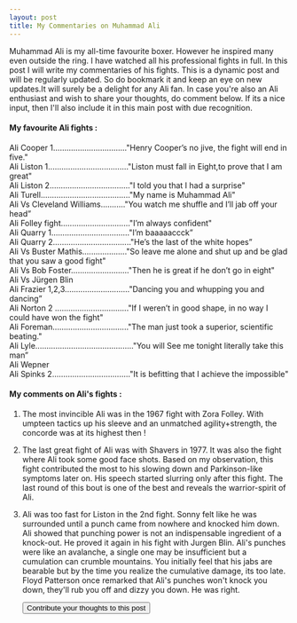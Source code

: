 ```yaml
---
layout: post
title: My Commentaries on Muhammad Ali
---
```


Muhammad Ali is my all-time favourite boxer. However he inspired many even outside the ring. I have watched all his professional fights
in full. In this post I will write my commentaries of his fights. This is a dynamic post and will be regularly updated. So do bookmark it and keep an eye on new updates.It will surely be a delight for any Ali fan. 
In case you're also an Ali enthusiast and wish to share your thoughts, do comment below.
If its a nice input, then I'll also include it in this main post with due recognition.  


#### My favourite Ali fights :
Ali Cooper 1................................."Henry Cooper’s no jive, the fight will end in five."  
Ali Liston 1...................................."Liston must fall in Eight,to prove that I am great"  
Ali Liston 2...................................."I told you that I had a surprise"  
Ali Turell........................................"My name is Muhammad Ali"  
Ali Vs Cleveland Williams..........."You watch me shuffle and I’ll jab off your head”  
Ali Folley fight..............................."I’m always confident"  
Ali Quarry 1..................................."I’m baaaaaccck”  
Ali Quarry 2..................................."He’s the last of the white hopes”  
Ali Vs Buster Mathis...................."So leave me alone and shut up and be glad that you saw a good fight"  
Ali Vs Bob Foster.........................."Then he is great if he don’t go in eight"  
Ali Vs Jürgen Blin   
Ali Frazier 1,2,3............................."Dancing you and whupping you and dancing”  
Ali Norton 2 ................................."If I weren’t in good  shape, in no way I could have won the fight"  
Ali Foreman.................................."The man just took a superior, scientific beating."  
Ali Lyle............................................"You will See me tonight literally take this man”  
Ali Wepner  
Ali Spinks 2..................................."It is befitting that I achieve the impossible"  

#### My comments on Ali's fights :

1.  The most invincible Ali was in the 1967 fight with Zora Folley. With umpteen tactics up his sleeve and an unmatched
    agility+strength, the concorde was at its highest then !
2.  The last great fight of Ali was with Shavers in 1977. It was also the fight where Ali took some good face shots. Based on my 
	observation, this fight contributed the most to his slowing down and Parkinson-like symptoms later on. His speech started slurring 
    only after this fight. The last round of this bout is one of the best and reveals the warrior-spirit of Ali.
3.  Ali was too fast for Liston in the 2nd fight. Sonny felt like he was surrounded until a punch came from nowhere and knocked him 
	down. Ali showed that punching power is not an indispensable ingredient of a knock-out. He proved it again in his fight with 
    Jurgen Blin. Ali's punches were like an avalanche, a single one may be insufficient but a cumulation can crumble mountains. You 
    initially feel that his jabs are bearable but by the time you realize the cumulative damage, its too late. Floyd Patterson once 
    remarked that Ali's punches won't knock you down, they'll rub you off and dizzy you down. He was right.
	
	<p id="mybutton"> <button onclick="change()">Contribute your thoughts to this post</button> </p>
	<script>
	function change()
	{
		v = document.getElementById("mybutton"); 
		v.innerHTML= "COMMENT BELOW or DROP ME AN EMAIL AT raman.butta.nitdgp@gmail.com";
	}
	</script>
	
	
	
	
	


